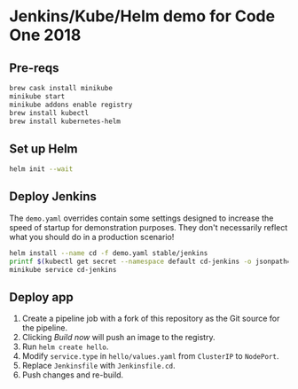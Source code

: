 # Jenkins/Kube/Helm demo for Code One 2018

## Pre-reqs

```bash
brew cask install minikube
minikube start
minikube addons enable registry
brew install kubectl
brew install kubernetes-helm
```

## Set up Helm

```bash
helm init --wait
```

## Deploy Jenkins

The `demo.yaml` overrides contain some settings designed to increase the speed of startup for demonstration purposes. They don't necessarily reflect what you should do in a production scenario!

```bash
helm install --name cd -f demo.yaml stable/jenkins
printf $(kubectl get secret --namespace default cd-jenkins -o jsonpath="{.data.jenkins-admin-password}" | base64 --decode);echo
minikube service cd-jenkins
```

## Deploy app

1. Create a pipeline job with a fork of this repository as the Git source for the pipeline.
2. Clicking *Build now* will push an image to the registry.
3. Run `helm create hello`.
4. Modify `service.type` in `hello/values.yaml` from `ClusterIP` to `NodePort`.
5. Replace `Jenkinsfile` with `Jenkinsfile.cd`.
6. Push changes and re-build.
